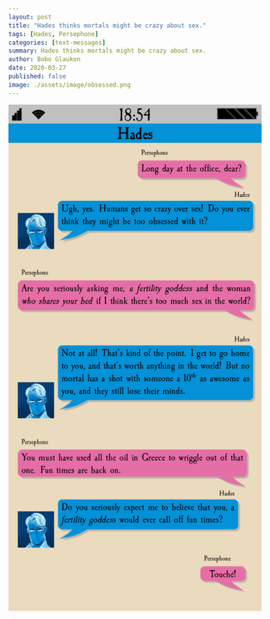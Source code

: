 ```yaml
---
layout: post
title: "Hades thinks mortals might be crazy about sex."
tags: [Hades, Persephone]
categories: [text-messages]
summary: Hades thinks mortals might be crazy about sex.
author: Bobo Glaukon
date: 2020-03-27
published: false
image: ./assets/image/obsessed.png
---
```


![Hades thinks mortals might be crazy about sex.](/assets/img/obsessed.png)


